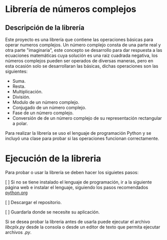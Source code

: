 # Librería de números complejos 
 
## Descripción de la librería
 Este proyecto es una librería que contiene las operaciones básicas para operar numeros complejos.
 Un número complejo consta de una parte real y otra parte "imaginaria", este concepto se desarrollo para dar respuesta a las ecuaciones matemáticas cuya solución es una raiz cuadrada negativa, los números complejos pueden ser operados de diversas maneras, pero en esta ocasión solo se desarrollaran las básicas, dichas operaciones son las siguientes:


* Suma.
* Resta.
* Multiplicación.
* División. 
* Modulo de un número complejo.
* Conjugado de un número complejo.
* Fase de un número complejo.
* Conversión de de un número complejo de su representación rectangular a polar. 



 Para realizar la librería se uso el lenguaje de programación Python y se incluyó una clase para probar si las operaciones funcionan correctamente.

 # Ejecución de la libreria 
 
 Para probar o usar la librería se deben hacer los siguietes pasos:

 [ ] Si no se tiene instalado el lenguaje de programación, ir a la siguiente  página web e instalar el lenguaje, siguiendo los pasos recomendados 
  [python.org](https://www.python.org/)


[ ] Descargar el repositorio.

[ ] Guardarla donde se necesite su aplicación.

Si se desea probar la libreria antes de usarla puede ejecutar el archivo *libcplx.py* desde la consola o desde un editor de texto que permita ejecutar archivos *.py*.


